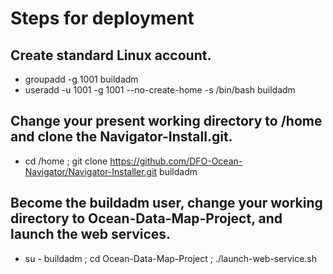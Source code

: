 # Steps for deployment

## Create standard Linux account.

* groupadd -g 1001 buildadm
* useradd -u 1001 -g 1001 --no-create-home -s /bin/bash buildadm

## Change your present working directory to /home and clone the Navigator-Install.git.

* cd /home ; git clone https://github.com/DFO-Ocean-Navigator/Navigator-Installer.git buildadm

## Become the buildadm user, change your working directory to Ocean-Data-Map-Project, and launch the web services.
* su - buildadm ; cd Ocean-Data-Map-Project ; ./launch-web-service.sh
